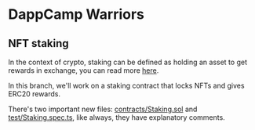 # DappCamp Warriors

## NFT staking

In the context of crypto, staking can be defined as holding an asset to get rewards in exchange, you can read more [here](https://www.coinbase.com/learn/crypto-basics/what-is-staking).

In this branch, we'll work on a staking contract that locks NFTs and gives ERC20 rewards.

There's two important new files: [contracts/Staking.sol](contracts/Staking.sol) and [test/Staking.spec.ts](test/Staking.spec.ts), like always, they have explanatory comments.